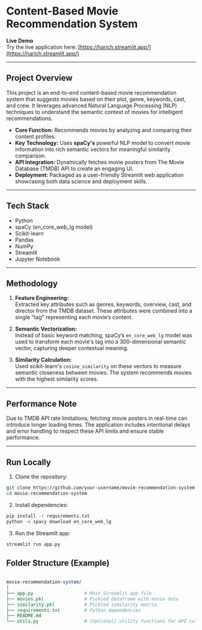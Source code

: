 # Content-Based Movie Recommendation System

**Live Demo**  
Try the live application here: [https://harich.streamlit.app/](https://harich.streamlit.app/)

---

## Project Overview

This project is an end-to-end content-based movie recommendation system that suggests movies based on their plot, genre, keywords, cast, and crew. It leverages advanced Natural Language Processing (NLP) techniques to understand the semantic context of movies for intelligent recommendations.

- **Core Function:** Recommends movies by analyzing and comparing their content profiles.
- **Key Technology:** Uses **spaCy's** powerful NLP model to convert movie information into rich semantic vectors for meaningful similarity comparison.
- **API Integration:** Dynamically fetches movie posters from The Movie Database (TMDB) API to create an engaging UI.
- **Deployment:** Packaged as a user-friendly Streamlit web application showcasing both data science and deployment skills.

---

## Tech Stack

- Python  
- spaCy (en_core_web_lg model)  
- Scikit-learn  
- Pandas  
- NumPy  
- Streamlit  
- Jupyter Notebook  

---

## Methodology

1. **Feature Engineering:**  
   Extracted key attributes such as genres, keywords, overview, cast, and director from the TMDB dataset. These attributes were combined into a single "tag" representing each movie’s content.

2. **Semantic Vectorization:**  
   Instead of basic keyword matching, spaCy’s `en_core_web_lg` model was used to transform each movie's tag into a 300-dimensional semantic vector, capturing deeper contextual meaning.

3. **Similarity Calculation:**  
   Used scikit-learn's `cosine_similarity` on these vectors to measure semantic closeness between movies. The system recommends movies with the highest similarity scores.

---

## Performance Note

Due to TMDB API rate limitations, fetching movie posters in real-time can introduce longer loading times. The application includes intentional delays and error handling to respect these API limits and ensure stable performance.

---

## Run Locally

1. Clone the repository:

```bash
git clone https://github.com/your-username/movie-recommendation-system.git
cd movie-recommendation-system
```
2. Install dependencies:

```bash
pip install -r requirements.txt
python -m spacy download en_core_web_lg
```

3. Run the Streamlit app:

```bash
streamlit run app.py
```


## Folder Structure (Example)

```perl

movie-recommendation-system/
│
├── app.py                   # Main Streamlit app file
├── movies.pkl               # Pickled dataframe with movie data
├── similarity.pkl           # Pickled similarity matrix
├── requirements.txt         # Python dependencies
├── README.md
└── utils.py                 # (Optional) utility functions for API calls, etc.
```



